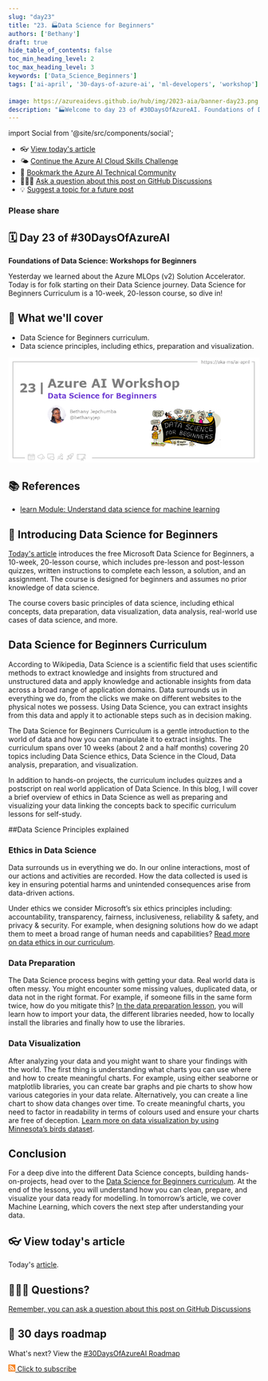 ```yaml
---
slug: "day23"
title: "23. 🏭Data Science for Beginners"
authors: ['Bethany']
draft: true
hide_table_of_contents: false
toc_min_heading_level: 2
toc_max_heading_level: 3
keywords: ['Data_Science_Beginners']
tags: ['ai-april', '30-days-of-azure-ai', 'ml-developers', 'workshop']

image: https://azureaidevs.github.io/hub/img/2023-aia/banner-day23.png
description: "🏭Welcome to day 23 of #30DaysOfAzureAI. Foundations of Data Science: Workshops for Beginners https://azureaidevs.github.io/hub/2023-aia/day23 AzureAiDevs,AI DataScience"
---
```


import Social from '@site/src/components/social';

<head>

  <link rel="canonical" href="https://microsoft.github.io/Data-Science-For-Beginners?WT.mc_id=aiml-89446-dglover"  />

</head>

- 👓 [View today's article](https://microsoft.github.io/Data-Science-For-Beginners?WT.mc_id=aiml-89446-dglover)
- 🌤️ [Continue the Azure AI Cloud Skills Challenge](https://aka.ms/30-days-of-azure-ai-challenge)
- 🏫 [Bookmark the Azure AI Technical Community](https://techcommunity.microsoft.com/t5/artificial-intelligence-and/ct-p/AI)
- 🙋🏾‍♂️ [Ask a question about this post on GitHub Discussions](https://github.com/AzureAiDevs/hub/discussions/categories/23-data-science-for-beginners)
- 💡 [Suggest a topic for a future post](https://github.com/AzureAiDevs/hub/discussions/categories/call-for-content)

### Please share

<Social
    page_url="https://azureaidevs.github.io/hub/2023-aia/day23"
    image_url="https://azureaidevs.github.io/hub/img/2023-aia/banner-day23.png"
    title="Data Science for Beginners"
    description= "🏭Welcome to day 23 of #30DaysOfAzureAI. Foundations of Data Science: Workshops for Beginners"
    hashtags="AzureAiDevs,AI,DataScience"
    hashtag="#30DaysOfAzureAi"
/>

## 🗓️ Day 23 of #30DaysOfAzureAI

<!-- README
The following description is also used for the tweet. So it should be action oriented and grab attention 
If you update the description, please update the description: in the frontmatter as well.
-->

**Foundations of Data Science: Workshops for Beginners**

<!-- README
The following is the intro to the post. It should be a short teaser for the post.
-->

Yesterday we learned about the Azure MLOps (v2) Solution Accelerator. Today is for folk starting on their Data Science journey. Data Science for Beginners Curriculum is a 10-week, 20-lesson course, so dive in!

## 🎯 What we'll cover

<!-- README
The following list is the main points of the post. There should be 3-4 main points.
 -->


- Data Science for Beginners curriculum.
- Data science principles, including ethics, preparation and visualization.

<!-- 
- Main point 1
- Main point 2
- Main point 3 
- Main point 4
-->

![Image banner for day 23](./../../static/img/2023-aia/banner-day23.png)

<!-- README
Add or update a list relevant references here. These could be links to other blog posts, Microsoft Learn Module, videos, or other resources.
-->



## 📚 References

- [learn Module: Understand data science for machine learning](https://learn.microsoft.com/training/paths/understand-machine-learning?WT.mc_id=aiml-89446-dglover)


<!-- README
The following is the body of the post. It should be an overview of the post that you are referencing.
See the Learn More section, if you supplied a canonical link, then will be displayed here.
-->


## 🚌 Introducing Data Science for Beginners

[Today's article](https://microsoft.github.io/Data-Science-For-Beginners?WT.mc_id=aiml-89446-dglover) introduces the free Microsoft Data Science for Beginners, a 10-week, 20-lesson course, which includes pre-lesson and post-lesson quizzes, written instructions to complete each lesson, a solution, and an assignment. The course is designed for beginners and assumes no prior knowledge of data science.

The course covers basic principles of data science, including ethical concepts, data preparation, data visualization, data analysis, real-world use cases of data science, and more.

## Data Science for Beginners Curriculum

According to Wikipedia, Data Science is a scientific field that uses scientific methods to extract knowledge and insights from structured and unstructured data and apply knowledge and actionable insights from data across a broad range of application domains. Data surrounds us in everything we do, from the clicks we make on different websites to the physical notes we possess. Using Data Science, you can extract insights from this data and apply it to actionable steps such as in decision making.

The Data Science for Beginners Curriculum is a gentle introduction to the world of data and how you can manipulate it to extract insights. The curriculum spans over 10 weeks (about 2 and a half months) covering 20 topics including Data Science ethics, Data Science in the Cloud, Data analysis, preparation, and visualization.

In addition to hands-on projects, the curriculum includes quizzes and a postscript on real world application of Data Science. In this blog, I will cover a brief overview of ethics in Data Science as well as preparing and visualizing your data linking the concepts back to specific curriculum lessons for self-study.

##Data Science Principles explained

### Ethics in Data Science

Data surrounds us in everything we do. In our online interactions, most of our actions and activities are recorded. How the data collected is used is key in ensuring potential harms and unintended consequences arise from data-driven actions.

Under ethics we consider Microsoft’s six ethics principles including: accountability, transparency, fairness, inclusiveness, reliability & safety, and privacy & security. For example, when designing solutions how do we adapt them to meet a broad range of human needs and capabilities? [Read more on data ethics in our curriculum](https://microsoft.github.io/Data-Science-For-Beginners/#/1-Introduction/02-ethics/README).

### Data Preparation

The Data Science process begins with getting your data. Real world data is often messy. You might encounter some missing values, duplicated data, or data not in the right format. For example, if someone fills in the same form twice, how do you mitigate this? [In the data preparation lesson](https://microsoft.github.io/Data-Science-For-Beginners/#/2-Working-With-Data/README), you will learn how to import your data, the different libraries needed, how to locally install the libraries and finally how to use the libraries.

### Data Visualization

After analyzing your data and you might want to share your findings with the world. The first thing is understanding what charts you can use where and how to create meaningful charts. For example, using either seaborne or matplotlib libraries, you can create bar graphs and pie charts to show how various categories in your data relate. Alternatively, you can create a line chart to show data changes over time. To create meaningful charts, you need to factor in readability in terms of colours used and ensure your charts are free of deception. [Learn more on data visualization by using Minnesota’s birds dataset](https://microsoft.github.io/Data-Science-For-Beginners/#/3-Data-Visualization/README).



## Conclusion

For a deep dive into the different Data Science concepts, building hands-on-projects, head over to the [Data Science for Beginners curriculum](https://microsoft.github.io/Data-Science-For-Beginners?WT.mc_id=aiml-89446-dglover). At the end of the lessons, you will understand how you can clean, prepare, and visualize your data ready for modelling. In tomorrow’s article, we cover Machine Learning, which covers the next step after understanding your data.

## 👓 View today's article

Today's [article](https://microsoft.github.io/Data-Science-For-Beginners?WT.mc_id=aiml-89446-dglover).


## 🙋🏾‍♂️ Questions?

[Remember, you can ask a question about this post on GitHub Discussions](https://github.com/AzureAiDevs/hub/discussions/categories/23-data-science-for-beginners)

## 📍 30 days roadmap

What's next? View the [#30DaysOfAzureAI Roadmap](/hub/roadmap/30days)

[![](./../../static/img/2023-aia/rss.png) Click to subscribe](https://azureaidevs.github.io/hub/2023-aia/rss.xml)